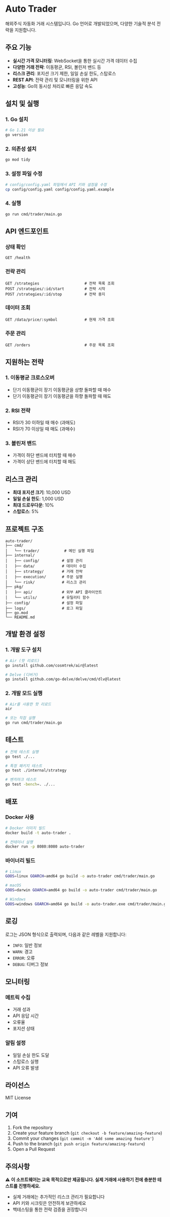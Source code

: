 # Auto Trader

해외주식 자동화 거래 시스템입니다. Go 언어로 개발되었으며, 다양한 기술적 분석 전략을 지원합니다.

## 주요 기능

- **실시간 가격 모니터링**: WebSocket을 통한 실시간 가격 데이터 수집
- **다양한 거래 전략**: 이동평균, RSI, 볼린저 밴드 등
- **리스크 관리**: 포지션 크기 제한, 일일 손실 한도, 스탑로스
- **REST API**: 전략 관리 및 모니터링을 위한 API
- **고성능**: Go의 동시성 처리로 빠른 응답 속도

## 설치 및 실행

### 1. Go 설치
```bash
# Go 1.21 이상 필요
go version
```

### 2. 의존성 설치
```bash
go mod tidy
```

### 3. 설정 파일 수정
```bash
# config/config.yaml 파일에서 API 키와 설정을 수정
cp config/config.yaml config/config.yaml.example
```

### 4. 실행
```bash
go run cmd/trader/main.go
```

## API 엔드포인트

### 상태 확인
```
GET /health
```

### 전략 관리
```
GET /strategies                    # 전략 목록 조회
POST /strategies/:id/start         # 전략 시작
POST /strategies/:id/stop          # 전략 중지
```

### 데이터 조회
```
GET /data/price/:symbol            # 현재 가격 조회
```

### 주문 관리
```
GET /orders                        # 주문 목록 조회
```

## 지원하는 전략

### 1. 이동평균 크로스오버
- 단기 이동평균이 장기 이동평균을 상향 돌파할 때 매수
- 단기 이동평균이 장기 이동평균을 하향 돌파할 때 매도

### 2. RSI 전략
- RSI가 30 이하일 때 매수 (과매도)
- RSI가 70 이상일 때 매도 (과매수)

### 3. 볼린저 밴드
- 가격이 하단 밴드에 터치할 때 매수
- 가격이 상단 밴드에 터치할 때 매도

## 리스크 관리

- **최대 포지션 크기**: 10,000 USD
- **일일 손실 한도**: 1,000 USD
- **최대 드로우다운**: 10%
- **스탑로스**: 5%

## 프로젝트 구조

```
auto-trader/
├── cmd/
│   └── trader/           # 메인 실행 파일
├── internal/
│   ├── config/          # 설정 관리
│   ├── data/            # 데이터 수집
│   ├── strategy/        # 거래 전략
│   ├── execution/       # 주문 실행
│   └── risk/            # 리스크 관리
├── pkg/
│   ├── api/             # 외부 API 클라이언트
│   └── utils/           # 유틸리티 함수
├── config/              # 설정 파일
├── logs/                # 로그 파일
├── go.mod
└── README.md
```

## 개발 환경 설정

### 1. 개발 도구 설치
```bash
# Air (핫 리로드)
go install github.com/cosmtrek/air@latest

# Delve (디버거)
go install github.com/go-delve/delve/cmd/dlv@latest
```

### 2. 개발 모드 실행
```bash
# Air를 사용한 핫 리로드
air

# 또는 직접 실행
go run cmd/trader/main.go
```

## 테스트

```bash
# 전체 테스트 실행
go test ./...

# 특정 패키지 테스트
go test ./internal/strategy

# 벤치마크 테스트
go test -bench=. ./...
```

## 배포

### Docker 사용
```bash
# Docker 이미지 빌드
docker build -t auto-trader .

# 컨테이너 실행
docker run -p 8080:8080 auto-trader
```

### 바이너리 빌드
```bash
# Linux
GOOS=linux GOARCH=amd64 go build -o auto-trader cmd/trader/main.go

# macOS
GOOS=darwin GOARCH=amd64 go build -o auto-trader cmd/trader/main.go

# Windows
GOOS=windows GOARCH=amd64 go build -o auto-trader.exe cmd/trader/main.go
```

## 로깅

로그는 JSON 형식으로 출력되며, 다음과 같은 레벨을 지원합니다:
- `INFO`: 일반 정보
- `WARN`: 경고
- `ERROR`: 오류
- `DEBUG`: 디버그 정보

## 모니터링

### 메트릭 수집
- 거래 성과
- API 응답 시간
- 오류율
- 포지션 상태

### 알림 설정
- 일일 손실 한도 도달
- 스탑로스 실행
- API 오류 발생

## 라이선스

MIT License

## 기여

1. Fork the repository
2. Create your feature branch (`git checkout -b feature/amazing-feature`)
3. Commit your changes (`git commit -m 'Add some amazing feature'`)
4. Push to the branch (`git push origin feature/amazing-feature`)
5. Open a Pull Request

## 주의사항

⚠️ **이 소프트웨어는 교육 목적으로만 제공됩니다. 실제 거래에 사용하기 전에 충분한 테스트를 진행하세요.**

- 실제 거래에는 추가적인 리스크 관리가 필요합니다
- API 키와 시크릿은 안전하게 보관하세요
- 백테스팅을 통한 전략 검증을 권장합니다 